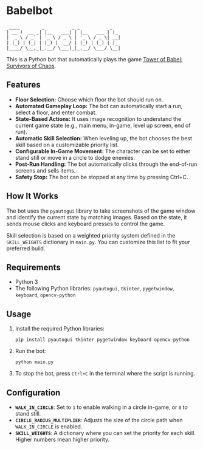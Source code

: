 # Babelbot
```
 ____        _          _ _           _   
| __ )  __ _| |__   ___| | |__   ___ | |_ 
|  _ \ / _` | '_ \ / _ \ | '_ \ / _ \| __|
| |_) | (_| | |_) |  __/ | |_) | (_) | |_ 
|____/ \__,_|_.__/ \___|_|_.__/ \___/ \__|

```

This is a Python bot that automatically plays the game [Tower of Babel: Survivors of Chaos](https.store.steampowered.com/app/2665680/Tower_of_Babel_Survivors_of_Chaos/).

## Features

- **Floor Selection:** Choose which floor the bot should run on.
- **Automated Gameplay Loop:** The bot can automatically start a run, select a floor, and enter combat.
- **State-Based Actions:** It uses image recognition to understand the current game state (e.g., main menu, in-game, level up screen, end of run).
- **Automatic Skill Selection:** When leveling up, the bot chooses the best skill based on a customizable priority list.
- **Configurable In-Game Movement:** The character can be set to either stand still or move in a circle to dodge enemies.
- **Post-Run Handling:** The bot automatically clicks through the end-of-run screens and sells items.
- **Safety Stop:** The bot can be stopped at any time by pressing Ctrl+C.

## How It Works

The bot uses the `pyautogui` library to take screenshots of the game window and identify the current state by matching images. Based on the state, it sends mouse clicks and keyboard presses to control the game.

Skill selection is based on a weighted priority system defined in the `SKILL_WEIGHTS` dictionary in `main.py`. You can customize this list to fit your preferred build.

## Requirements

- Python 3
- The following Python libraries: `pyautogui`, `tkinter`, `pygetwindow`, `keyboard`, `opencv-python`

## Usage

1.  Install the required Python libraries:
    ```
    pip install pyautogui tkinter pygetwindow keyboard opencv-python
    ```
2.  Run the bot:
    ```
    python main.py
    ```
3.  To stop the bot, press `Ctrl+C` in the terminal where the script is running.

## Configuration

- **`WALK_IN_CIRCLE`**: Set to `1` to enable walking in a circle in-game, or `0` to stand still.
- **`CIRCLE_RADIUS_MULTIPLIER`**: Adjusts the size of the circle path when `WALK_IN_CIRCLE` is enabled.
- **`SKILL_WEIGHTS`**: A dictionary where you can set the priority for each skill. Higher numbers mean higher priority.
